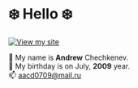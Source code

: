 # :snowflake: Hello :snowflake:
[![View my site](https://i.ibb.co/3zCs0Rg/button-viewsite.png)](http://darkcat09.github.io/)

🔹 My name is **Andrew** Chechkenev.  
🔸 My birthday is on July, **2009** year.  
📫 [aacd0709@mail.ru](mailto:aacd0709@mail.ru)

